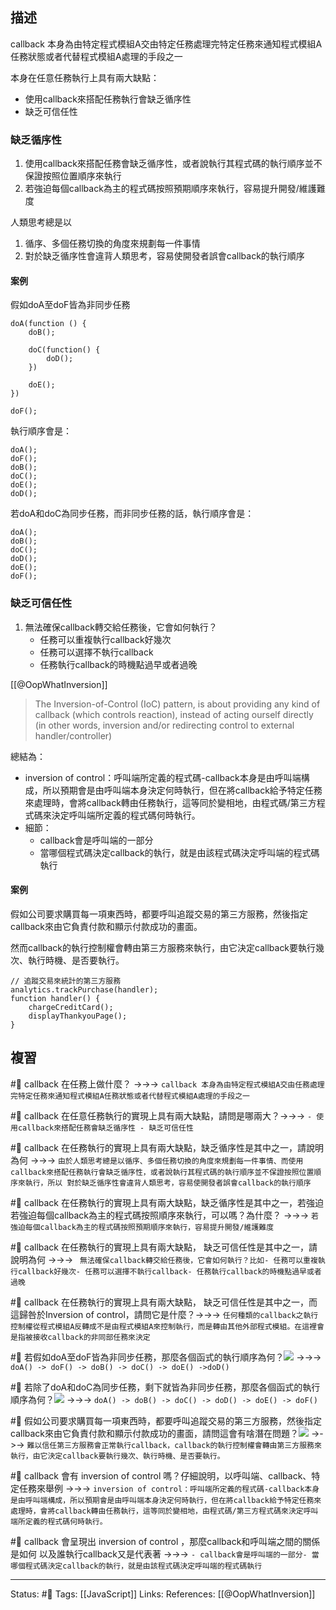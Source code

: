 ## 描述


callback 本身為由特定程式模組A交由特定任務處理完特定任務來通知程式模組A任務狀態或者代替程式模組A處理的手段之一

本身在任意任務執行上具有兩大缺點：
- 使用callback來搭配任務執行會缺乏循序性
- 缺乏可信任性


### 缺乏循序性

1. 使用callback來搭配任務會缺乏循序性，或者說執行其程式碼的執行順序並不保證按照位置順序來執行
2. 若強迫每個callback為主的程式碼按照預期順序來執行，容易提升開發/維護難度

人類思考總是以
1. 循序、多個任務切換的角度來規劃每一件事情
2. 對於缺乏循序性會違背人類思考，容易使開發者誤會callback的執行順序


#### 案例
假如doA至doF皆為非同步任務
```
doA(function () {
	doB();

	doC(function() {
		doD();
	})

	doE();
})

doF();
```
執行順序會是：
```
doA();
doF();
doB();
doC();
doE();
doD();
```

若doA和doC為同步任務，而非同步任務的話，執行順序會是：
```
doA();
doB();
doC();
doD();
doE();
doF();
```

### 缺乏可信任性

1. 無法確保callback轉交給任務後，它會如何執行？
	- 任務可以重複執行callback好幾次
	- 任務可以選擇不執行callback
	- 任務執行callback的時機點過早或者過晚

[[@OopWhatInversion]]
> The Inversion-of-Control (IoC) pattern, is about providing any kind of callback (which controls reaction), instead of acting ourself directly (in other words, inversion and/or redirecting control to external handler/controller)



總結為：
- inversion of control：呼叫端所定義的程式碼-callback本身是由呼叫端構成，所以預期會是由呼叫端本身決定何時執行，但在將callback給予特定任務來處理時，會將callback轉由任務執行，這等同於變相地，由程式碼/第三方程式碼來決定呼叫端所定義的程式碼何時執行。
- 細節：
	- callback會是呼叫端的一部分
	- 當哪個程式碼決定callback的執行，就是由該程式碼決定呼叫端的程式碼執行



#### 案例

假如公司要求購買每一項東西時，都要呼叫追蹤交易的第三方服務，然後指定callback來由它負責付款和顯示付款成功的畫面。

然而callback的執行控制權會轉由第三方服務來執行，由它決定callback要執行幾次、執行時機、是否要執行。
```
// 追蹤交易來統計的第三方服務
analytics.trackPurchase(handler);
function handler() {
	chargeCreditCard();
	displayThankyouPage();
}
```


## 複習

#🧠 callback 在任務上做什麼？ ->->-> `callback 本身為由特定程式模組A交由任務處理完特定任務來通知程式模組A任務狀態或者代替程式模組A處理的手段之一`
<!--SR:!2024-03-29,266,250-->

#🧠 callback 在任意任務執行的實現上具有兩大缺點，請問是哪兩大？->->-> `- 使用callback來搭配任務會缺乏循序性 - 缺乏可信任性`
<!--SR:!2024-01-30,211,230-->

#🧠 callback 在任務執行的實現上具有兩大缺點，缺乏循序性是其中之一，請說明為何 ->->-> `由於人類思考總是以循序、多個任務切換的角度來規劃每一件事情、而使用callback來搭配任務執行會缺乏循序性，或者說執行其程式碼的執行順序並不保證按照位置順序來執行，所以 對於缺乏循序性會違背人類思考，容易使開發者誤會callback的執行順序`
<!--SR:!2024-02-06,214,229-->

#🧠 callback 在任務執行的實現上具有兩大缺點，缺乏循序性是其中之一，若強迫若強迫每個callback為主的程式碼按照順序來執行，可以嗎？為什麼？  ->->-> `若強迫每個callback為主的程式碼按照預期順序來執行，容易提升開發/維護難度`
<!--SR:!2024-04-14,265,250-->

#🧠 callback 在任務執行的實現上具有兩大缺點， 缺乏可信任性是其中之一，請說明為何 ->->-> ` 無法確保callback轉交給任務後，它會如何執行？比如- 任務可以重複執行callback好幾次- 任務可以選擇不執行callback- 任務執行callback的時機點過早或者過晚`
<!--SR:!2024-03-08,245,250-->

#🧠 callback 在任務執行的實現上具有兩大缺點， 缺乏可信任性是其中之一，而這歸咎於Inversion of control，請問它是什麼？->->-> `任何種類的callback之執行控制權從程式模組A反轉成不是由程式模組A來控制執行，而是轉由其他外部程式模組。在這裡會是指被接收callback的非同部任務來決定`
<!--SR:!2024-02-22,237,250-->

#🧠 若假如doA至doF皆為非同步任務，那麼各個函式的執行順序為何？![](https://res.cloudinary.com/dqfxgtyoi/image/upload/v1674351614/blog/promise/callback/callback-problem-1_phwg4u.png) ->->-> `doA() -> doF() -> doB() -> doC() -> doE() ->doD()`
<!--SR:!2023-10-25,170,250-->


#🧠 若除了doA和doC為同步任務，剩下就皆為非同步任務，那麼各個函式的執行順序為何？![](https://res.cloudinary.com/dqfxgtyoi/image/upload/v1674351614/blog/promise/callback/callback-problem-1_phwg4u.png) ->->-> `doA() -> doB() -> doC() -> doD() -> doE() -> doF()`
<!--SR:!2023-12-04,194,250-->


#🧠 假如公司要求購買每一項東西時，都要呼叫追蹤交易的第三方服務，然後指定callback來由它負責付款和顯示付款成功的畫面，請問這會有啥潛在問題？![](https://res.cloudinary.com/dqfxgtyoi/image/upload/v1674351614/blog/promise/callback/callback-problem-2_lrqyyv.png) ->->-> `難以信任第三方服務會正常執行callback，callback的執行控制權會轉由第三方服務來執行，由它決定callback要執行幾次、執行時機、是否要執行。`
<!--SR:!2024-04-11,262,250-->

#🧠 callback 會有 inversion of control 嗎？仔細說明，以呼叫端、callback、特定任務來舉例 ->->-> `inversion of control：呼叫端所定義的程式碼-callback本身是由呼叫端構成，所以預期會是由呼叫端本身決定何時執行，但在將callback給予特定任務來處理時，會將callback轉由任務執行，這等同於變相地，由程式碼/第三方程式碼來決定呼叫端所定義的程式碼何時執行。`
<!--SR:!2023-11-05,136,248-->

#🧠 callback 會呈現出 inversion of control ，那麼callback和呼叫端之間的關係是如何 以及誰執行callback又是代表著 ->->-> `- callback會是呼叫端的一部分- 當哪個程式碼決定callback的執行，就是由該程式碼決定呼叫端的程式碼執行`
<!--SR:!2024-03-22,222,248-->



---
Status: #🌱 
Tags:
[[JavaScript]]
Links:
References:
[[@OopWhatInversion]]